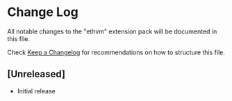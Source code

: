 # Change Log
All notable changes to the "ethvm" extension pack will be documented in this file.

Check [Keep a Changelog](http://keepachangelog.com/) for recommendations on how to structure this file.

## [Unreleased]
- Initial release
